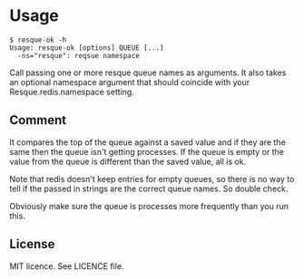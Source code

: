 # Usage

	$ resque-ok -h
	Usage: resque-ok [options] QUEUE [...]
	  -ns="resque": reqsue namespace

Call passing one or more resque queue names as arguments. It also takes an
optional namespace argument that should coincide with your
Resque.redis.namespace setting.

## Comment

It compares the top of the queue against a saved value and if they are the same
then the queue isn't getting processes. If the queue is empty or the value from
the queue is different than the saved value, all is ok.

Note that redis doesn't keep entries for empty queues, so there is no way to
tell if the passed in strings are the correct queue names. So double check.

Obviously make sure the queue is processes more frequently than you run this.

## License

MIT licence. See LICENCE file.

